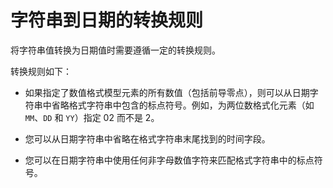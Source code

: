字符串到日期的转换规则 
================================

将字符串值转换为日期值时需要遵循一定的转换规则。

转换规则如下：

* 如果指定了数值格式模型元素的所有数值（包括前导零点），则可以从日期字符串中省略格式字符串中包含的标点符号。例如，为两位数格式化元素（如 `MM`、`DD` 和 `YY`）指定 02 而不是 2。

  

* 您可以从日期字符串中省略在格式字符串末尾找到的时间字段。

  

* 您可以在日期字符串中使用任何非字母数值字符来匹配格式字符串中的标点符号。

  



